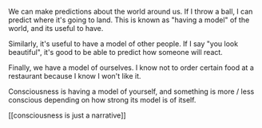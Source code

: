 We can make predictions about the world around us. If I throw a ball, I can predict where it's going to land. This is known as "having a model" of the world, and its useful to have.

Similarly, it's useful to have a model of other people. If I say "you look beautiful", it's good to be able to predict how someone will react.

Finally, we have a model of ourselves. I know not to order certain food at a restaurant because I know I won't like it.

Consciousness is having a model of yourself, and something is more / less conscious depending on how strong its model is of itself.

[[consciousness is just a narrative]]
